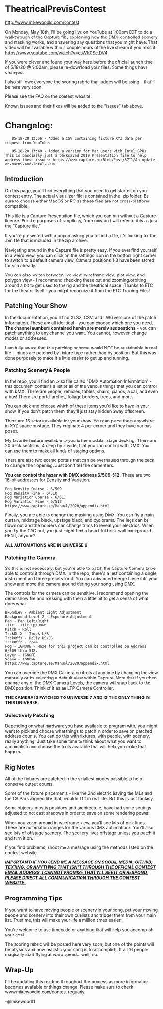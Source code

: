 # TheatricalPrevisContest
http://www.mikewoodld.com/contest

On Monday, May 18th, I'll be going live on YouTube at 1:00pm EDT to do a walkthrough of the Capture file, explaining how the DMX-controlled scenery and masking works, and answering any questions that you might have. That video will be available within a couple hours of the live stream if you miss it. https://www.youtube.com/watch?v=eoWK0SctDV4

If you were clever and found your way here before the official launch time of 5/18/20 @ 9:00am, please re-download your files. Some things have changed.

I also still owe everyone the scoring rubric that judges will be using - that'll be here very soon.

Please see the FAQ on the contest website.

Known issues and their fixes will be added to the "issues" tab above.


<h1>Changelog:</h1>

       05-18-20 13:56 - Added a CSV containing fixture XYZ data per request from YouTube.

       05-18-20 13:48 - Added a version for Mac users with Intel GPUs. This is bascially just a backsaved 2019 Presentation file to help address these issues: https://www.capture.se/Blog/Post/5771/An-update-on-macOS-and-Intel-GPUs




<h2>Introduction</h2>

On this page, you'll find everything that you need to get started on your contest entry. The actual visualizer file is contained in the .zip folder. Be sure to choose either MacOS or PC as these files are not cross-platform compatible.

This file is a Capture Presentation file, which you can run without a Capture license. For the purposes of simplicity, from now on I will refer to this as just the "Capture file."

If you're presented with a popup asking you to find a file, it's looking for the .bin file that is included in the zip archive.

Navigating around in the Capture file is pretty easy. If you ever find yourself in a weird view, you can click on the settings icon in the bottom right corner to switch to a default camera view. Camera positions 1-3 have been stored for you already.

You can also switch between live view, wireframe view, plot view, and polygon view - I recommend checking these out and zooming/orbiting around a bit to get used to the rig and the theatrical space. Thanks to ETC for the theatre itself - you might recognize it from the ETC Training Files!

<h2>Patching Your Show</h2>

In the documentation, you'll find XLSX, CSV, and LW6 versions of the patch information. These are all identical - you can choose which one you need. <b>The channel numbers contained herein are merely suggestions</b> - you can patch anything to any channel you want. You cannot, however, change modes or addresses.

I am fully aware that this patching scheme would NOT be sustainable in real life - things are patched by fixture type rather than by position. But this was done purposely to make it a little easier to get up and running. 

<h3>Patching Scenery & People</h3>

In the repo, you'll find an .xlsx file called "DMX Automation Information" - this document contains a list of all of the various things that you can control with DMX. There are people, vehicles, tables, chairs, pianos, a car, and even a bus! There are portal arches, foliage borders, trees, and more.

You can pick and choose which of these items you'd like to have in your show. If you don't patch them, they'll just stay hidden away offscreen. 

There are 16 actors available for your show. You can place them anywhere in XYZ space onstage. They originate 4 per corner and they have various poses. 

My favorite feature available to you is the modular stage decking. There are 20 deck sections, 4 deep by 5 wide, that you can control with DMX. You can use them to make all kinds of staging options. 

There are also two scenic portals that can be overhauled through the deck to change their opening. Just don't tell the carpenters. 

<b>You can control the hazer with DMX address 6/509-512.</b> These are two 16-bit addresses for Density and Variation.

    Fog Density Coarse - 6/509
    Fog Density Fine - 6/510
    Fog Variation Coarse - 6/511
    Fog Variation Fine - 6/512
    https://www.capture.se/Manual/2020/appendix.html

Finally, you are able to change the masking using DMX. You can fly a main curtain, midstage black, upstage black, and cyclorama. The legs can be flown out and the borders can change trims to reveal your electrics. When you fly the CYC out, you just might find a beautiful brick wall background... RENT, anyone?

<b>ALL AUTOMATIONS ARE IN UNIVERSE 6</b>

<h3>Patching the Camera</h3>
  
So this is not necessary, but you're able to patch the Capture Camera to be able to control it through DMX. In the repo, there's a .esf containing a single instrument and three presets for it. You can advanced merge these into your show and move the camera around during your song using DMX.

The controls for the camera can be sensitive. I recommend opening the demo show file and messing with them a little bit to get a sense of what does what. 

    BkGndLev - Ambient Light Adjustment
    Background Level 2 - Exposure Adjustment
    Pan - Pan Left/Right
    Tilt - Tilt Up/Down
    Pitch - Roll
    TrckOffX - Truck L/R
    TrckOffY - Dolly US/DS
    TrckOffZ - Zoom
    Fog - IGNORE - Haze for this project can be controlled on Address 6/509 thru 512.
    Layer - IGNORE
    Scene - IGNORE
    https://www.capture.se/Manual/2020/appendix.html
    
You can override the DMX Camera controls at anytime by changing the view manually or by selecting a default view within Capture. Note that if you then change any of the DMX Camera Levels, the camera will snap back to the DMX position. Think of it as an LTP Camera Controller.

<b>THE CAMERA IS PATCHED TO UNIVERSE 7 AND IS THE ONLY THING IN THIS UNIVERSE.</b>

<h3>Selectively Patching</h3>
Depending on what hardware you have available to program with, you might want to pick and choose what things to patch in order to save on patched address counts. You can do this with fixtures, with people, with scenery, really anything. Just take some time to think about what you want to accomplish and choose the tools available that will help you make that happen.

<h2>Rig Notes</h2>
All of the fixtures are patched in the smallest modes possible to help conserve output counts. 

Some of the fixture placements - like the 2nd electric having the MLs and the CS Pars aligned like that, wouldn't fit in real life. But this is just fantasy. 

Some objects, mostly positions and architecture, have had some settings adjusted to not cast shadows in order to save on some rendering power.

When you zoom around in wireframe view, you'll see lots of pink lines. These are automation ranges for the various DMX automations. You'll also see lots of offstage scenery. The scenery lives offstage unless you patch it and turn it on. 

If you find problems, shoot me a message using the methods listed on the contest website. 

<b><i><u>IMPORTANT: IF YOU SEND ME A MESSAGE ON SOCIAL MEDIA, GITHUB, TEXTING, OR ANYTHING THAT ISN'T THROUGH THE OFFICIAL CONTEST EMAIL ADDRESS, I CANNOT PROMISE THAT I'LL SEE IT OR RESPOND. PLEASE DIRECT ALL COMMUNICATION THROUGH THE CONTEST WEBSITE.</b></i></u>

<h2>Programming Tips</h2>
If you want to have moving people or scenery in your song, put your moving people and scenery into their own cuelists and trigger them from your main list. Trust me, this will make your life a million times easier. 

You're welcome to use timecode or anything that will help you accomplish your goal.

The scoring rubric will be posted here very soon, but one of the points will be physics and how realistic your song is to accomplish. If all 16 people magically start flying at warp speed... well, no.

<h2>Wrap-Up</h2>
I'll be updating this readme throughout the process as more information becomes available or things change. Please make sure to check www.mikewoodld.com/contest reguarly. 

-@mikewoodld
  

